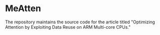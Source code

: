 # MeAtten
The repository maintains the source code for the article titled "Optimizing Attention by Exploiting Data Reuse on ARM Multi-core CPUs."
